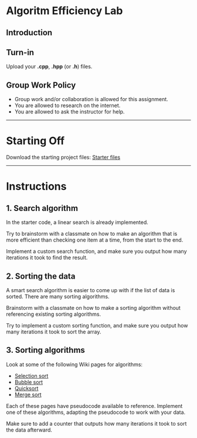 # Algoritm Efficiency Lab

## Introduction

## Turn-in

Upload your **.cpp**, **.hpp** (or **.h**) files.

## Group Work Policy

* Group work and/or collaboration is allowed for this assignment.
* You are allowed to research on the internet.
* You are allowed to ask the instructor for help.

---

# Starting Off

Download the starting project files: [Starter files](https://github.com/Rachels-Courses/CS250-Data-Structures/blob/master/Assignments/Labs/Lab%2010%20-%20Algorithm%20Efficiency/Projects/01%20Simple%20Array.zip?raw=true)

---

# Instructions

## 1. Search algorithm

In the starter code, a linear search is already implemented.

Try to brainstorm with a classmate on how to make an algorithm
that is more efficient than checking one item at a time, from
the start to the end.

Implement a custom search function, and make sure you output
how many iterations it took to find the result.

## 2. Sorting the data

A smart search algorithm is easier to come up with if the
list of data is sorted. There are many sorting algorithms.

Brainstorm with a classmate on how to make a sorting algorithm
without referencing existing sorting algorithms.

Try to implement a custom sorting function, and make sure you
output how many iterations it took to sort the array.

## 3. Sorting algorithms

Look at some of the following Wiki pages for algorithms:

* [Selection sort](https://en.wikipedia.org/wiki/Selection_sort)
* [Bubble sort](https://en.wikipedia.org/wiki/Bubble_sort)
* [Quicksort](https://en.wikipedia.org/wiki/Quicksort)
* [Merge sort](https://en.wikipedia.org/wiki/Merge_sort)

Each of these pages have pseudocode available to reference.
Implement one of these algorithms, adapting the pseudocode to
work with your data.

Make sure to add a counter that outputs how many iterations it took
to sort the data afterward.





